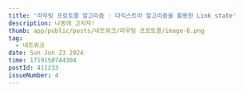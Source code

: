 ```yaml
---
title: '라우팅 프로토콜 알고리즘 : 다익스트라 알고리즘을 활용한 Link state'
description: 나중에 고치자!
thumb: app/public/posts/네트워크/라우팅 프로토콜/image-6.png
tag:
  - 네트워크
date: Sun Jun 23 2024
time: 1719150744304
postId: 411233
issueNumber: 4
---
```


